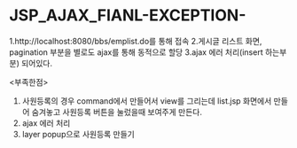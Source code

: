 # JSP_AJAX_FIANL-EXCEPTION-


1.http://localhost:8080/bbs/emplist.do를 통해 접속
2.게시글 리스트 화면, pagination 부분을 별로도 ajax를 통해 동적으로 할당
3.ajax 에러 처리(insert 하는부분) 되어있다.


<부족한점> 
1. 사원등록의 경우 command에서 만들어서 view를 그리는데 list.jsp 화면에서 만들어 숨겨놓고 사원등록 버튼을 눌렀을때 보여주게 만든다.
2. ajax 에러 처리 
3. layer popup으로 사원등록 만들기
